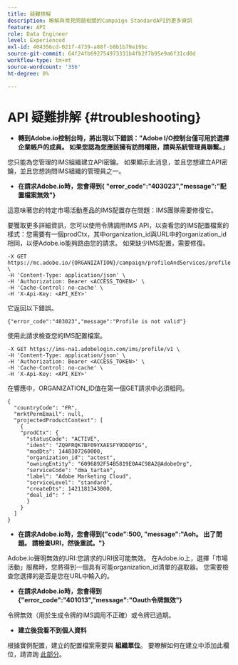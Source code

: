 ```yaml
---
title: 疑難排解
description: 瞭解與常見問題相關的Campaign StandardAPI的更多資訊
feature: API
role: Data Engineer
level: Experienced
exl-id: 404356cd-021f-4739-a88f-b8b1b79e19bc
source-git-commit: 64f24fb692754973331b4fb2f7b95e9a6f31cd0d
workflow-type: tm+mt
source-wordcount: '356'
ht-degree: 0%

---
```


# API 疑難排解 {#troubleshooting}

* **轉到Adobe.io控制台時，將出現以下錯誤：&quot;Adobe I/O控制台僅可用於選擇企業帳戶的成員。 如果您認為您應該擁有訪問權限，請與系統管理員聯繫。」**

您只能為您管理的IMS組織建立API密鑰。 如果顯示此消息，並且您想建立API密鑰，並且您想詢問IMS組織的管理員之一。

* **在請求Adobe.io時，您會得到{ &quot;error_code&quot;:&quot;403023&quot;,&quot;message&quot;:&quot;配置檔案無效&quot;}**

這意味著您的特定市場活動產品的IMS配置存在問題：IMS團隊需要修復它。

要獲取更多詳細資訊，您可以使用令牌調用IMS API，以查看您的IMS配置檔案的樣式：您需要有一個prodCtx，其中organization_id與URL中的organization_id相同，以便Adobe.io能夠路由您的請求。
如果缺少IMS配置，需要修復。

```
-X GET https://mc.adobe.io/{ORGANIZATION}/campaign/profileAndServices/profile \
-H 'Content-Type: application/json' \
-H 'Authorization: Bearer <ACCESS_TOKEN>' \
-H 'Cache-Control: no-cache' \
-H 'X-Api-Key: <API_KEY>'
```

它返回以下錯誤。

```
{"error_code":"403023","message":"Profile is not valid"}
```

使用此請求檢查您的IMS配置檔案。

```
-X GET https://ims-na1.adobelogin.com/ims/profile/v1 \
-H 'Content-Type: application/json' \
-H 'Authorization: Bearer <ACCESS_TOKEN>' \
-H 'Cache-Control: no-cache' \
-H 'X-Api-Key: <API_KEY>'
```

在響應中，ORGANIZATION_ID值在第一個GET請求中必須相同。

```
{
  "countryCode": "FR",
  "mrktPermEmail": null,
  "projectedProductContext": [
    {
    "prodCtx": {
      "statusCode": "ACTIVE",
      "ident": "ZQ9FRQK7BF09YXAESFY9DDQP1G",
      "modDts": 1448307260000,
      "organization_id": "actest",
      "owningEntity": "6096892F54B5819E0A4C98A2@AdobeOrg",
      "serviceCode": "dma_tartan",
      "label": "Adobe Marketing Cloud",
      "serviceLevel": "standard",
      "createDts": 1421181343000,
      "deal_id": " "
      }
    }
  ]
}
```

* **在請求Adobe.io時，您會得到{&quot;code&quot;:500, &quot;message&quot;:&quot;Aoh。 出了問題。 請檢查URI，然後重試。&quot;}**

Adobe.io聲明無效的URI:您請求的URI很可能無效。 在Adobe.io上，選擇「市場活動」服務時，您將得到一個具有可能organization_id清單的選取器。 您需要檢查您選擇的是否是您在URL中輸入的。

* **在請求Adobe.io時，您會得到{&quot;error_code&quot;:&quot;401013&quot;,&quot;message&quot;:&quot;Oauth令牌無效&quot;}**

令牌無效（用於生成令牌的IMS調用不正確）或令牌已過期。

* **建立後我看不到個人資料**

根據實例配置，建立的配置檔案需要與 **組織單位**。 要瞭解如何在建立中添加此欄位，請咨詢 [此部分](../../api/using/creating-profiles-api.md)。

<!-- * (error duplicate key : quand tu crées un profile qui existe déjà , il faut faire un patch pour updater le profile plutôt qu’un POST)

With Curl
List all profiles

Create a profile

Update the mobilePhone attribute of a profile

API Calls on Service

GET the list of services

-->

<!--

How to find and use a filter?
Error codes:

* PAtch sur Age = message d'erreur :
500
Cannot update the 'age' property that is read-only
'age' property is not valid for the 'profile' resource.
-->

<!--
How to filter a list of subscribed profiles with available profile filters ? by date (by les filtres dispo sur la ressource) ?

Pattern classique :

recupérer la liste des subscriptions filtrées d'un profile
1) get sur profile
2) recup PKey
3) get sur PKey
4) get sur href des subscriptions

Comment savoir quel filtre appliquer ?

1) get sur metadata de profile
2) retourne description de la collection subscription
3) get sur la valeur du champ resTarget
4) get sur le href dans filters
5) retourne les filtres applicables sur l'url des data.

-->
